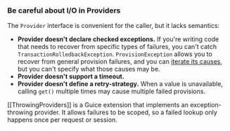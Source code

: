 ### Be careful about I/O in Providers
The `Provider` interface is convenient for the caller, but it lacks semantics:
  * **Provider doesn't declare checked exceptions.** If you're writing code that needs to recover from specific types of failures, you can't catch `TransactionRolledbackException`. `ProvisionException` allows you to recover from general provision failures, and you can [iterate its causes](http://google.github.io/guice/api-docs/latest/javadoc/com/google/inject/ProvisionException.html#getErrorMessages()), but you can't specify what those causes may be.
  * **Provider doesn't support a timeout.**
  * **Provider doesn't define a retry-strategy.** When a value is unavailable, calling `get()` multiple times may cause multiple failed provisions.

[[ThrowingProviders]] is a Guice extension that implements an exception-throwing provider. It allows failures to be scoped, so a failed lookup only happens once per request or session.